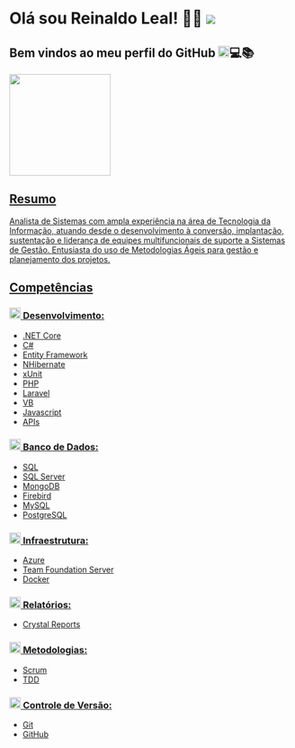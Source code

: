 # Olá sou Reinaldo Leal! 🚀🌟 <a href="https://www.linkedin.com/in/reinaldo-leal-20bb8a29" target="_blank"><img loading="lazy" src="https://img.shields.io/badge/-LinkedIn-%230077B5?style=for-the-badge&logo=linkedin&logoColor=white"></a>
## Bem vindos ao meu perfil do GitHub <img loading="lazy" src="https://cdn.jsdelivr.net/gh/devicons/devicon/icons/git/git-original.svg" width="20" height="20"/>💻📚

<div>
<a href="https://github.com/Rey-Leal">
<img loading="lazy" height="180em" src="https://github-readme-stats.vercel.app/api/top-langs/?username=Rey-Leal&layout=compact&langs_count=7&theme=dracula"/>
</div>

## Resumo
Analista de Sistemas com ampla experiência na área de Tecnologia da Informação, atuando desde o desenvolvimento à conversão, implantação, sustentação e liderança de equipes multifuncionais de suporte a Sistemas de Gestão. Entusiasta do uso de Metodologias Ágeis para gestão e planejamento dos projetos.

## Competências
### <img loading="lazy" src="https://cdn.jsdelivr.net/gh/devicons/devicon@latest/icons/csharp/csharp-original.svg" width="20" height="20"/> **Desenvolvimento:**
  - .NET Core
  - C#
  - Entity Framework
  - NHibernate
  - xUnit
  - PHP
  - Laravel
  - VB  
  - Javascript  
  - APIs

### <img loading="lazy" src="https://cdn.jsdelivr.net/gh/devicons/devicon@latest/icons/azuresqldatabase/azuresqldatabase-original.svg" width="20" height="20"/> **Banco de Dados:**
  - SQL
  - SQL Server
  - MongoDB  
  - Firebird
  - MySQL
  - PostgreSQL

### <img loading="lazy" src="https://cdn.jsdelivr.net/gh/devicons/devicon@latest/icons/docker/docker-original.svg" width="20" height="20"/> **Infraestrutura:**
  - Azure
  - Team Foundation Server
  - Docker  

### <img loading="lazy" src="https://cdn.jsdelivr.net/gh/devicons/devicon@latest/icons/crystal/crystal-original.svg" width="20" height="20"/> **Relatórios:**
  - Crystal Reports

### <img loading="lazy" src="https://cdn.jsdelivr.net/gh/devicons/devicon@latest/icons/trpc/trpc-original.svg" width="20" height="20"/> **Metodologias:**
  - Scrum
  - TDD

### <img loading="lazy" src="https://cdn.jsdelivr.net/gh/devicons/devicon/icons/git/git-original.svg" width="20" height="20"/> **Controle de Versão:**
  - Git
  - GitHub
